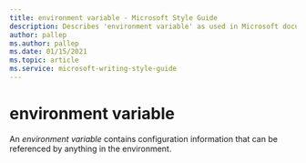 ```yaml
---
title: environment variable - Microsoft Style Guide
description: Describes 'environment variable' as used in Microsoft documents and provides alternate examples.
author: pallep
ms.author: pallep
ms.date: 01/15/2021
ms.topic: article
ms.service: microsoft-writing-style-guide
---
```


# environment variable

An *environment variable* contains configuration information that can be referenced by anything in the environment.
